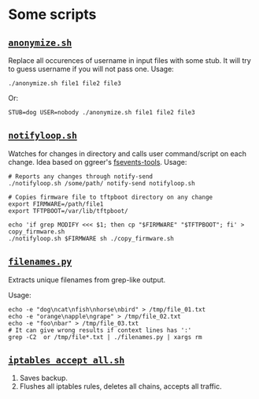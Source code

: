 # Some scripts

## [`anonymize.sh`](anonymize.sh)

Replace all occurences of username in input files with some stub. It will try to
guess username if you will not pass one. Usage:

    ./anonymize.sh file1 file2 file3

Or:

    STUB=dog USER=nobody ./anonymize.sh file1 file2 file3


## [`notifyloop.sh`](notifyloop.sh)

Watches for changes in directory and calls user command/script on each change.
Idea based on ggreer's [fsevents-tools](https://github.com/ggreer/fsevents-tools).
Usage:

    # Reports any changes through notify-send
    ./notifyloop.sh /some/path/ notify-send notifyloop.sh

    # Copies firmware file to tftpboot directory on any change
    export FIRMWARE=/path/file1
    export TFTPBOOT=/var/lib/tftpboot/

    echo 'if grep MODIFY <<< $1; then cp "$FIRMWARE" "$TFTPBOOT"; fi' > copy_firmware.sh
    ./notifyloop.sh $FIRMWARE sh ./copy_firmware.sh

## [`filenames.py`](filenames.py)

Extracts unique filenames from grep-like output.

Usage:

    echo -e "dog\ncat\nfish\nhorse\nbird" > /tmp/file_01.txt
    echo -e "orange\napple\ngrape" > /tmp/file_02.txt
    echo -e "foo\nbar" > /tmp/file_03.txt
    # It can give wrong results if context lines has ':'
    grep -C2  or /tmp/file*.txt | ./filenames.py | xargs rm

## [`iptables_accept_all.sh`](iptables_accept_all.sh)

1. Saves backup.
2. Flushes all iptables rules, deletes all chains, accepts all traffic.
